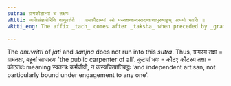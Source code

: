 ```yaml
---
sutra: ग्रामकौटाभ्यां च तक्ष्णः
vRtti: जातिसंज्ञयोरिति नानुवर्त्तते । ग्रामकौटाभ्यां परो यस्तक्षन्शब्दस्तदन्तात्तत्पुरुषाट्टच् प्रत्ययो भवति ॥
vRtti_eng: The affix _tach_ comes after _taksha_ when preceded by _gram_ and _kauta_, in a _Tatpurusha_ compound.

---
```

The _anuvritti_ of _jati_ and _sanjna_ does not run into this _sutra_. Thus, ग्रामस्य तक्षा = ग्रामतक्षः, बहूनां साधारणः 'the public carpenter of all'. कुट्यां भवः = कौटः; कौटस्य तक्षा = कौटतक्षः meaning स्वतन्त्रः कर्मजीवी, न कस्यचित्प्रातिबद्धः 'and independent artisan, not particularly bound under engagement to any one'.